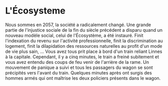 # L'Écosysteme
Nous sommes en 2057, la société a radicalement changé. Une grande partie de l'injustice sociale de la fin du siècle précédent a disparu quand un nouveau modèle social, celui de l'Écosystème, a été instauré. Finit l'indexation du revenu sur l'activité professionnelle, finit la discrimination au logement, finit la dilapidation des ressources naturelles au profit d'un mode de vie plus sain, …
Vous avez tous prit place à bord d'un train reliant Linnes à la capitale. Cependant, il y a cinq minutes, le train a freiné subitement et vous avez entendu des coups de feu venir de l'arrière de la rame. Un mouvement de panique a suivi et tous les passagers du wagon se sont précipités vers l'avant du train. Quelques minutes après ont surgis des hommes armés qui ont maîtrise les deux policiers présents dans le wagon.
